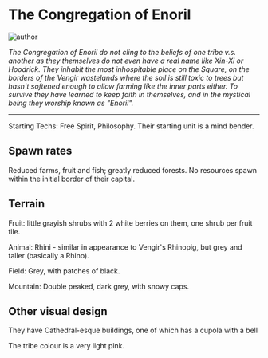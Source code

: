 # The Congregation of Enoril

![author](https://img.shields.io/badge/author-Nyrrv%234841-%237289DA)

*The Congregation of Enoril do not cling to the beliefs of one tribe v.s. another as they themselves do not even have a real name like Xin-Xi or Hoodrick. They inhabit the most inhospitable place on the Square, on the borders of the Vengir wastelands where the soil is still toxic to trees but hasn't softened enough to allow farming like the inner parts either. To survive they have learned to keep faith in themselves, and in the mystical being they worship known as "Enoril".*

---

Starting Techs: Free Spirit, Philosophy. Their starting unit is a mind bender.

## Spawn rates

Reduced farms, fruit and fish; greatly reduced forests. No resources spawn within the initial border of their capital.

## Terrain

Fruit: little grayish shrubs with 2 white berries on them, one shrub per fruit tile.

Animal: Rhini - similar in appearance to Vengir's Rhinopig, but grey and taller (basically a Rhino).

Field: Grey, with patches of black.

Mountain: Double peaked, dark grey, with snowy caps.

## Other visual design

They have Cathedral-esque buildings, one of which has a cupola with a bell

The tribe colour is a very light pink.
